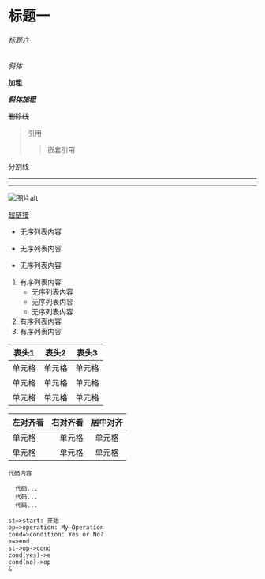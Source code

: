 #  标题一
######  标题六

*斜体*

**加粗**

***斜体加粗***

~~删除线~~

>引用
>>嵌套引用

分割线

---
***

![图片alt](www.baidu.com/img/bd_logo1.png)

[超链接](http://jianshu.com "超链接title")

- 无序列表内容
+ 无序列表内容
* 无序列表内容

1. 有序列表内容
   - 无序列表内容
   + 无序列表内容
   * 无序列表内容
2. 有序列表内容
3. 有序列表内容

表头1|表头2|表头3
---|---|---
单元格|单元格|单元格
单元格|单元格|单元格
单元格|单元格|单元格

| 左对齐看 | 右对齐看 | 居中对齐 |
| :-----| ----: | :----: |
| 单元格 | 单元格 | 单元格 |
| 单元格 | 单元格 | 单元格 |

`代码内容`

```
  代码...
  代码...
  代码...
```

```flow
st=>start: 开始
op=>operation: My Operation
cond=>condition: Yes or No?
e=>end
st->op->cond
cond(yes)->e
cond(no)->op
&```


